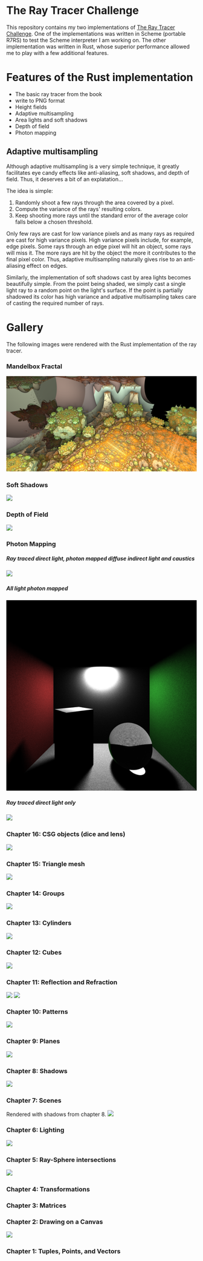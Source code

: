 # The Ray Tracer Challenge

This repository contains my two implementations of [The Ray Tracer Challenge](https://pragprog.com/book/jbtracer/the-ray-tracer-challenge). One of the implementations was written in Scheme (portable R7RS) to test the Scheme interpreter I am working on. The other implementation was written in Rust, whose superior performance allowed me to play with a few additional features.

# Features of the Rust implementation

- The basic ray tracer from the book
- write to PNG format 
- Height fields
- Adaptive multisampling
- Area lights and soft shadows
- Depth of field
- Photon mapping

## Adaptive multisampling

Although adaptive multisampling is a very simple technique, it greatly facilitates eye candy effects like anti-aliasing, soft shadows, and depth of field. Thus, it deserves a bit of an explatation...

The idea is simple:
1. Randomly shoot a few rays through the area covered by a pixel.
2. Compute the variance of the rays' resulting colors.
3. Keep shooting more rays until the standard error of the average color falls below a chosen threshold.

Only few rays are cast for low variance pixels and as many rays as required are cast for high variance pixels. High variance pixels include, for example, edge pixels. Some rays through an edge pixel will hit an object, some rays will miss it. The more rays are hit by the object the more it contributes to the final pixel color. Thus, adaptive multisampling naturally gives rise to an anti-aliasing effect on edges. 

Similarly, the implementation of soft shadows cast by area lights becomes beautifully simple. From the point being shaded, we simply cast a single light ray to a random point on the light's surface. If the point is partially shadowed its color has high variance and adpative multisampling takes care of casting the required number of rays.

# Gallery
The following images were rendered with the Rust implementation of the ray tracer.

### Mandelbox Fractal
![](https://raw.githubusercontent.com/mbillingr/raytracing/master/rust/pictures/mandelbox.png)

### Soft Shadows
![](https://raw.githubusercontent.com/mbillingr/raytracing/master/rust/pictures/soft_shadow.png)

### Depth of Field
![](https://raw.githubusercontent.com/mbillingr/raytracing/master/rust/pictures/depth-of-field.png)

### Photon Mapping
##### Ray traced direct light, photon mapped diffuse indirect light and caustics
![](https://raw.githubusercontent.com/mbillingr/raytracing/master/rust/pictures/photon-map-03_traced_direct_diffuse_and_caustic_photons.png)

##### All light photon mapped
![](https://raw.githubusercontent.com/mbillingr/raytracing/master/rust/pictures/photon-map-02-direct_and_caustic_photons.png)

##### Ray traced direct light only
![](https://raw.githubusercontent.com/mbillingr/raytracing/master/rust/pictures/photon-map-01-trace_direct_only.png)


### Chapter 16: CSG objects (dice and lens)
![](https://raw.githubusercontent.com/mbillingr/raytracing/master/rust/pictures/chapter-16.png)

### Chapter 15: Triangle mesh
![](https://raw.githubusercontent.com/mbillingr/raytracing/master/rust/pictures/chapter-15.png)

### Chapter 14: Groups
![](https://raw.githubusercontent.com/mbillingr/raytracing/master/rust/pictures/chapter-14.png)

### Chapter 13: Cylinders
![](https://raw.githubusercontent.com/mbillingr/raytracing/master/rust/pictures/chapter-13.png)

### Chapter 12: Cubes
![](https://raw.githubusercontent.com/mbillingr/raytracing/master/rust/pictures/chapter-12.png)

### Chapter 11: Reflection and Refraction
![](https://raw.githubusercontent.com/mbillingr/raytracing/master/rust/pictures/chapter-11a.png)
![](https://raw.githubusercontent.com/mbillingr/raytracing/master/rust/pictures/chapter-11b.png)

### Chapter 10: Patterns
![](https://raw.githubusercontent.com/mbillingr/raytracing/master/rust/pictures/chapter-10.png)

### Chapter 9: Planes
![](https://raw.githubusercontent.com/mbillingr/raytracing/master/rust/pictures/chapter-09.png)

### Chapter 8: Shadows
![](https://raw.githubusercontent.com/mbillingr/raytracing/master/rust/pictures/chapter-08.png)

### Chapter 7: Scenes 
Rendered with shadows from chapter 8.
![](https://raw.githubusercontent.com/mbillingr/raytracing/master/rust/pictures/chapter-07.png)

### Chapter 6: Lighting 
![](https://raw.githubusercontent.com/mbillingr/raytracing/master/rust/pictures/chapter-06.png)

### Chapter 5: Ray-Sphere intersections 
![](https://raw.githubusercontent.com/mbillingr/raytracing/master/rust/pictures/chapter-05.png)

### Chapter 4: Transformations

### Chapter 3: Matrices

### Chapter 2: Drawing on a Canvas
![](https://raw.githubusercontent.com/mbillingr/raytracing/master/rust/pictures/chapter-02.png)

### Chapter 1: Tuples, Points, and Vectors
